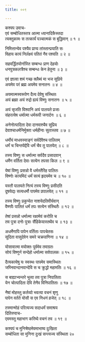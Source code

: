 ```yaml
---
title: ००९

---
```

कश्यप उवाच-  
एवं सम्बोधितस्तत्र आत्मा ध्यानादिकैस्तदा  
त्यक्तुकामः स तत्कार्यं पञ्चात्मकं स बुद्धिमान् ॥ १ ॥


निमित्तान्येव पश्यैव प्राप्य तांस्तान्प्रयाति सः  
विहाय कायं निर्लक्ष्यं पतितं नैव पश्यति ॥ २ ॥


सहवर्द्धितयोर्नास्ति सम्बन्धः प्राण देहयोः  
धनपुत्रकलत्रैश्च सम्बन्धः केन हेतुना ॥ ३ ॥


एवं ज्ञात्वा शमं गच्छ क्लैब्यं मा भज सुप्रिये  
अयमेव परं ब्रह्म अयमेव सनातनः ॥ ४ ॥


अयमात्मस्वरूपेण दैत्य देवेषु संस्थितः  
अयं ब्रह्मा अयं रुद्रो ह्ययं विष्णुः सनातनः ॥ ५ ॥


अयं सृजति विश्वानि अयं पालयते प्रजाः  
संहरत्येष धर्मात्मा धर्मरूपी जनार्दनः ॥ ६ ॥


अनेनोत्पादिता देवा दानवाश्चैव सुप्रिय  
देवाश्चाधर्मनिर्मुक्ता धर्महीनाः सुतास्तव ॥ ७ ॥


धर्मोयं माधवस्याङ्गं सर्वदैवैश्च पालितम्  
धर्मं च चिन्तयेद्देवि धर्मं चैव तु पालयेत् ॥ ८ ॥


तस्य विष्णुः स धर्मात्मा सर्वदैव प्रसादवान्  
धर्मेण वर्तिता देवाः सत्येन तपसा किल ॥ ९ ॥


येषां विष्णुः प्रसन्नो वै धर्मस्तैरिह पालितः  
विष्णोः कायमिदं धर्मं सत्यं हृदयमेव च ॥ १० ॥


यस्तौ पालयते नित्यं तस्य विष्णुः प्रसीदति  
दूषयेद्यः सत्यधर्मौ पापमेव प्रपालयेत् ॥ ११ ॥


तस्य विष्णुः प्रकुप्येत नाशयेदतिवीर्यवान्  
वैष्णवैः पालितं धर्मं तपः सत्येन संस्थितैः ॥ १२ ॥


तेषां प्रसन्नो धर्मात्मा रक्षामेवं करोति च  
तव पुत्रा दनोः पुत्राः सैंहिकेयास्तथैव च ॥ १३ ॥


अधर्मेणापि पापेन वर्तिताः पापचेतसः  
सूदिता वासुदेवेन समरे चक्रपाणिना ॥ १४ ॥


योसावात्मा मयोक्तः पूर्वमेव तवाग्रतः  
सोयं विष्णुर्न सन्देहो धर्मात्मा सर्वपालकः ॥ १५ ॥


दैत्यकायेषु यः स्वस्थः पापमेव समास्थितः  
जघ्निवान्दानवान्देवि स च क्रुद्धो महामतिः ॥ १६ ॥


स बाह्याभ्यन्तरे भूत्वा तव पुत्रा निपातिताः  
येन चोत्पादिता देवि तेनैव विनिपातिताः ॥ १७ ॥


नैषां मोहस्तु कर्तव्यो भवत्या वचनं शृणु  
पापेन वर्तते योसौ स एव निधनं व्रजेत् ॥ १८ ॥


तस्मान्मोहं परित्यज्य सदाधर्मं समाश्रय  
दितिरुवाच-  
एवमस्तु महाभाग करिष्ये वचनं तव ॥ १९ ॥


कश्यपं च मुनिश्रेष्ठमेवमाभाष्य दुःखिता  
सम्बोधिता सा मुनिना दुःखं सन्त्यज्य संस्थिता २०